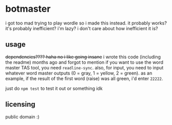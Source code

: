 # botmaster
i got too mad trying to play wordle so i made this instead. it probably works? it's probably inefficient? i'm lazy? i don't care about how inefficient it is?

## usage
~~dependencies???? haha no i like going insane~~ i wrote this code (including the readme) months ago and forgot to mention if you want to use the word master TAS tool, you need `readline-sync`. also, for input, you need to input whatever word master outputs (0 = gray, 1 = yellow, 2 = green). as an example, if the result of the first word (raise) was all green, i'd enter `22222`. 

just do `npm test` to test it out or something idk

## licensing
public domain :)
